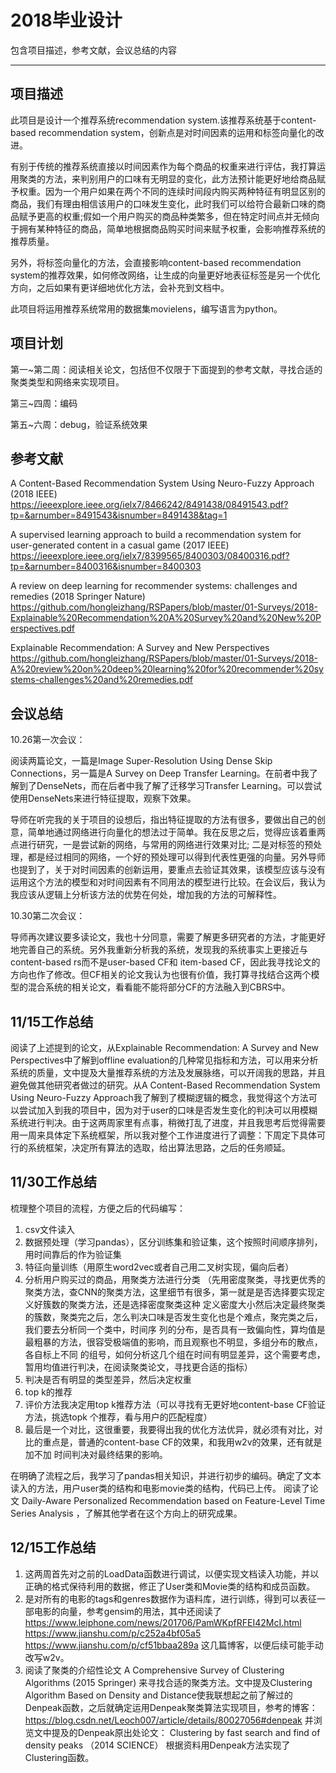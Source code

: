 # 2018毕业设计

包含项目描述，参考文献，会议总结的内容

---

## 项目描述

此项目是设计一个推荐系统recommendation system.该推荐系统基于content-based recommendation system，创新点是对时间因素的运用和标签向量化的改进。

有别于传统的推荐系统直接以时间因素作为每个商品的权重来进行评估，我打算运用聚类的方法，来判别用户的口味有无明显的变化，此方法预计能更好地给商品赋予权重。因为一个用户如果在两个不同的连续时间段内购买两种特征有明显区别的商品，我们有理由相信该用户的口味发生变化，此时我们可以给符合最新口味的商品赋予更高的权重;假如一个用户购买的商品种类繁多，但在特定时间点并无倾向于拥有某种特征的商品，简单地根据商品购买时间来赋予权重，会影响推荐系统的推荐质量。

另外，将标签向量化的方法，会直接影响content-based recommendation system的推荐效果，如何修改网络，让生成的向量更好地表征标签是另一个优化方向，之后如果有更详细地优化方法，会补充到文档中。

此项目将运用推荐系统常用的数据集movielens，编写语言为python。

## 项目计划

第一~第二周：阅读相关论文，包括但不仅限于下面提到的参考文献，寻找合适的聚类类型和网络来实现项目。

第三~四周：编码

第五~六周：debug，验证系统效果

## 参考文献

A Content-Based Recommendation System Using Neuro-Fuzzy Approach (2018 IEEE)
https://ieeexplore.ieee.org/ielx7/8466242/8491438/08491543.pdf?tp=&arnumber=8491543&isnumber=8491438&tag=1

A supervised learning approach to build a recommendation system for user-generated content in a casual game (2017 IEEE)
https://ieeexplore.ieee.org/ielx7/8399565/8400303/08400316.pdf?tp=&arnumber=8400316&isnumber=8400303

A review on deep learning for recommender systems: challenges and remedies (2018 Springer Nature)
https://github.com/hongleizhang/RSPapers/blob/master/01-Surveys/2018-Explainable%20Recommendation%20A%20Survey%20and%20New%20Perspectives.pdf

Explainable Recommendation: A Survey and New Perspectives
https://github.com/hongleizhang/RSPapers/blob/master/01-Surveys/2018-A%20review%20on%20deep%20learning%20for%20recommender%20systems-challenges%20and%20remedies.pdf

## 会议总结

10.26第一次会议：

阅读两篇论文，一篇是Image Super-Resolution Using Dense Skip Connections，另一篇是A Survey on Deep Transfer Learning。在前者中我了解到了DenseNets，而在后者中我了解了迁移学习Transfer Learning。可以尝试使用DenseNets来进行特征提取，观察下效果。

导师在听完我的关于项目的设想后，指出特征提取的方法有很多，要做出自己的创意，简单地通过网络进行向量化的想法过于简单。我在反思之后，觉得应该着重两点进行研究，一是尝试新的网络，与常用的网络进行效果对比; 二是对标签的预处理，都是经过相同的网络，一个好的预处理可以得到代表性更强的向量。另外导师也提到了，关于对时间因素的创新运用，要重点去验证其效果，该模型应该与没有运用这个方法的模型和对时间因素有不同用法的模型进行比较。在会议后，我认为我应该从逻辑上分析该方法的优势在何处，增加我的方法的可解释性。


10.30第二次会议：

导师再次建议要多读论文，我也十分同意，需要了解更多研究者的方法，才能更好地完善自己的系统。另外我重新分析我的系统，发现我的系统事实上更接近与content-based rs而不是user-based CF和 item-based CF，因此我寻找论文的方向也作了修改。但CF相关的论文我认为也很有价值，我打算寻找结合这两个模型的混合系统的相关论文，看看能不能将部分CF的方法融入到CBRS中。

## 11/15工作总结
阅读了上述提到的论文，从Explainable Recommendation: A Survey and New Perspectives中了解到offline evaluation的几种常见指标和方法，可以用来分析系统的质量，文中提及大量推荐系统的方法及发展脉络，可以开阔我的思路，并且避免做其他研究者做过的研究。从A Content-Based Recommendation System Using Neuro-Fuzzy Approach我了解到了模糊逻辑的概念，我觉得这个方法可以尝试加入到我的项目中，因为对于user的口味是否发生变化的判决可以用模糊系统进行判决。由于这两周家里有点事，稍微打乱了进度，并且我思考后觉得需要用一周来具体定下系统框架，所以我对整个工作进度进行了调整：下周定下具体可行的系统框架，决定所有算法的选取，给出算法思路，之后的任务顺延。

## 11/30工作总结
梳理整个项目的流程，方便之后的代码编写：
   1. csv文件读入
   2. 数据预处理（学习pandas），区分训练集和验证集，这个按照时间顺序排列，用时间靠后的作为验证集
   3. 特征向量训练（用原生word2vec或者自己用二叉树实现，偏向后者）
   4. 分析用户购买过的商品，用聚类方法进行分类
     （先用密度聚类，寻找更优秀的聚类方法，查CNN的聚类方法，这里细节有很多，第一就是是否选择要实现定义好簇数的聚类方法，还是选择密度聚类这种
      定义密度大小然后决定最终聚类的簇数，聚类完之后，怎么判决口味是否发生变化也是个难点，聚完类之后，我们要去分析同一个类中，时间序
      列的分布，是否具有一致偏向性，算均值是最粗暴的方法，很容受极端值的影响，而且观察也不明显，多组分布的散点，各自标上不同
      的组号，如何分析这几个组在时间有明显差异，这个需要考虑，暂用均值进行判决，在阅读聚类论文，寻找更合适的指标）
   5. 判决是否有明显的类型差异，然后决定权重
   6. top k的推荐
   7. 评价方法我决定用top k推荐方法（可以寻找有无更好地content-base CF验证方法，挑选topk 个推荐，看与用户的匹配程度）
   8. 最后是一个对比，这很重要，我要得出我的优化方法优异，就必须有对比，对比的重点是，普通的content-base CF的效果，和我用w2v的效果，还有就是加不加       时间判决对最终结果的影响。

在明确了流程之后，我学习了pandas相关知识，并进行初步的编码。确定了文本读入的方法，用户user类的结构和电影movie类的结构，代码已上传。
阅读了论文 Daily-Aware Personalized Recommendation based on Feature-Level Time Series Analysis ，了解其他学者在这个方向上的研究成果。

## 12/15工作总结
1. 这两周首先对之前的LoadData函数进行调试，以便实现文档读入功能，并以正确的格式保待利用的数据，修正了User类和Movie类的结构和成员函数。
2. 是对所有的电影的tags和genres数据作为语料库，进行训练，得到可以表征一部电影的向量，参考gensim的用法，其中还阅读了
https://www.leiphone.com/news/201706/PamWKpfRFEI42McI.html
https://www.jianshu.com/p/c252a4bf05a5
https://www.jianshu.com/p/cf51bbaa289a
这几篇博客，以便后续可能手动改写w2v。
3. 阅读了聚类的介绍性论文
A Comprehensive Survey of Clustering Algorithms (2015 Springer)
来寻找合适的聚类方法。文中提及Clustering Algorithm Based on Density and Distance使我联想起之前了解过的Denpeak函数，之后就确定运用Denpeak聚类算法实现项目，参考的博客：
https://blog.csdn.net/Leoch007/article/details/80027056#denpeak
并浏览文中提及的Denpeak原出处论文：
Clustering by fast search and find of density peaks （2014 SCIENCE）
根据资料用Denpeak方法实现了Clustering函数。



